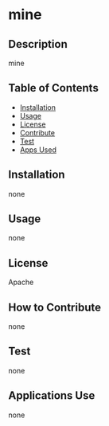 # mine

## Description
mine

## Table of Contents
- [Installation](#installation)
- [Usage](#usage)
- [License](#license)
- [Contribute](#how-to-contribute)
- [Test](#test)
- [Apps Used](#applications-used)

## Installation
none

## Usage
none

## License
Apache

## How to Contribute
none

## Test
none

## Applications Use
none
